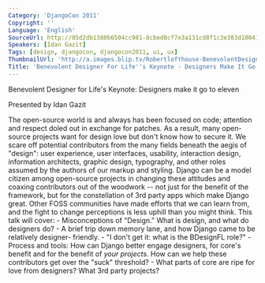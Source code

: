 ```yaml
---
Category: 'DjangoCon 2011'
Copyright: ''
Language: 'English'
SourceUrl: http://05d2db1380b6504cc981-8cbed8cf7e3a131cd8f1c3e383d10041.r93.cf2.rackcdn.com/djangocon-2011/84_benevolent-designer-for-life-s-keynote-designers-make-it-go-to-eleven.m4v
Speakers: [Idan Gazit]
Tags: [design, djangocon, djangocon2011, ui, ux]
ThumbnailUrl: 'http://a.images.blip.tv/Robertlofthouse-BenevolentDesignerForLifesKeynoteDesignersMakeItGoToE975-385.jpg'
Title: 'Benevolent Designer For Life''s Keynote - Designers Make It Go to Eleven'
---
```

Benevolent Designer for Life's Keynote: Designers make it go to eleven

Presented by Idan Gazit

The open-source world is and always has been focused on code; attention and
respect doled out in exchange for patches. As a result, many open-source
projects want for design love but don't know how to secure it. We scare off
potential contributors from the many fields beneath the aegis of "design":
user experience, user interfaces, usability, interaction design, information
architects, graphic design, typography, and other roles assumed by the authors
of our markup and styling. Django can be a model citizen among open-source
projects in changing these attitudes and coaxing contributors out of the
woodwork -- not just for the benefit of the framework, but for the
constellation of 3rd party apps which make Django great. Other FOSS
communities have made efforts that we can learn from, and the fight to change
perceptions is less uphill than you might think. This talk will cover: -
Misconceptions of "Design." What is design, and what do designers do? - A
brief trip down memory lane, and how Django came to be relatively designer-
friendly. - "I don't get it: what is the BDesignFL role?" - Process and tools:
How can Django better engage designers, for core's benefit and for the benefit
of _your projects_. How can we help these contributors get over the "suck"
threshold? - What parts of core are ripe for love from designers? What 3rd
party projects?
